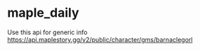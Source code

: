 # maple_daily

Use this api for generic info
https://api.maplestory.gg/v2/public/character/gms/barnaclegorl
